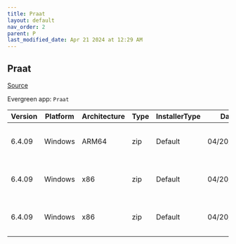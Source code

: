 ```yaml
---
title: Praat
layout: default
nav_order: 2
parent: P
last_modified_date: Apr 21 2024 at 12:29 AM
---
```


## Praat

[Source](https://www.fon.hum.uva.nl/praat/)

Evergreen app: `Praat`

| Version | Platform | Architecture | Type | InstallerType | Date       | Size     | URI                                                                                                                                                                      |
| ------- | -------- | ------------ | ---- | ------------- | ---------- | -------- | ------------------------------------------------------------------------------------------------------------------------------------------------------------------------ |
| 6.4.09  | Windows  | ARM64        | zip  | Default       | 04/20/2024 | 17922937 | [https://github.com/praat/praat/releases/download/v6.4.09/praat6409_win-arm64.zip](https://github.com/praat/praat/releases/download/v6.4.09/praat6409_win-arm64.zip)     |
| 6.4.09  | Windows  | x86          | zip  | Default       | 04/20/2024 | 19376437 | [https://github.com/praat/praat/releases/download/v6.4.09/praat6409_win-intel32.zip](https://github.com/praat/praat/releases/download/v6.4.09/praat6409_win-intel32.zip) |
| 6.4.09  | Windows  | x86          | zip  | Default       | 04/20/2024 | 19133973 | [https://github.com/praat/praat/releases/download/v6.4.09/praat6409_win-intel64.zip](https://github.com/praat/praat/releases/download/v6.4.09/praat6409_win-intel64.zip) |
